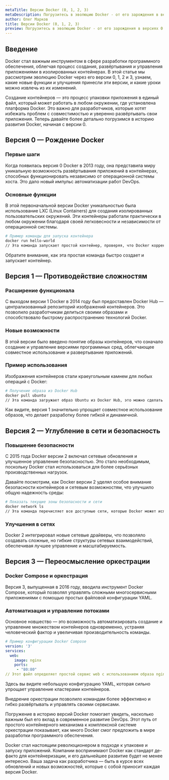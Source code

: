 ```yaml
---
metaTitle: Версии Docker (0, 1, 2, 3)
metaDescription: Погрузитесь в эволюцию Docker - от его зарождения в версиях 0 и 1 до более продвинутых возможностей в версиях 2 и 3 В статье исследуются ключевые функции и уроки, которые Docker привнес в мир разработки
author: Олег Марков
title: Версии Docker (0, 1, 2, 3)
preview: Погрузитесь в эволюцию Docker - от его зарождения в версиях 0 и 1 до продвинутых возможностей в версиях 2 и 3
---
```


## Введение

Docker стал важным инструментом в сфере разработки программного обеспечения, облегчая процесс создания, развёртывания и управления приложениями в изолированных контейнерах. В этой статье мы рассмотрим эволюцию Docker через его версии 0, 1, 2 и 3, узнаем, какие новые функции и улучшения принесли эти версии, и какие уроки можно извлечь из их изменений.

Создание контейнеров — это процесс упаковки приложения в единый файл, который может работать в любом окружении, где установлена платформа Docker. Это важно для разработчиков, которые хотят избежать проблем с совместимостью и уверенно развёртывать свои приложения. Теперь давайте более детально погрузимся в историю развития Docker, начиная с версии 0.

## Версия 0 — Рождение Docker

### Первые шаги

Когда появилась версия 0 Docker в 2013 году, она представила миру уникальную возможность развёртывания приложений в контейнерах, способных функционировать независимо от операционной системы хоста. Это дало новый импульс автоматизации работ DevOps.

### Основные функции

В этой первоначальной версии Docker уникальностью была использование LXC (Linux Containers) для создания изолированных пользовательских окружений. Эти контейнеры работали практически в любом окружении благодаря своей легковесности и независимости от операционной системы.

```bash
# Пример команды для запуска контейнера
docker run hello-world
// Эта команда запускает простой контейнер, проверяя, что Docker корректно установлен и работает
```

Обратите внимание, как эта простая команда быстро создает и запускает контейнер.

## Версия 1 — Противодействие сложностям

### Расширение функционала

С выходом версии 1 Docker в 2014 году был предоставлен Docker Hub — централизованный репозиторий изображений контейнеров. Это позволило разработчикам делиться своими образами и способствовало быстрому распространению технологий Docker.

### Новые возможности

В этой версии было введено понятие образы контейнеров, что означало создание и управление версиями программных сред, облегчающее совместное использование и развертывание приложений.

### Пример использования

Изображения контейнеров стали краеугольным камнем для любых операций с Docker:

```bash
# Получение образа из Docker Hub
docker pull ubuntu
// Эта команда загружает образ Ubuntu из Docker Hub, это можно сделать легко и быстро
```

Как видите, версия 1 значительно упрощает совместное использование образов, что делает разработку более гибкой и динамичной.

## Версия 2 — Углубление в сети и безопасность

### Повышение безопасности

С 2015 года Docker версии 2 включал сетевые обновления и улучшенное управление безопасностью. Это стало необходимым, поскольку Docker стал использоваться для более серьёзных производственных нагрузок.

Давайте посмотрим, как Docker версии 2 уделял особое внимание безопасности контейнеров и сетевым возможностям, что улучшило общую надежность среды:

```bash
# Показать текущие зоны безопасности и сети
docker network ls
// Эта команда перечисляет все доступные сети, которые Docker может использовать для изоляции контейнеров
```

### Улучшения в сетях

Docker 2 интегрировал новые сетевые драйверы, что позволяло создавать сложные, но гибкие структуры сетевых взаимодействий, обеспечивая лучшее управление и масштабируемость.

## Версия 3 — Переосмысление оркестрации

### Docker Compose и оркестрация

Версия 3, выпущенная в 2016 году, вводила инструмент Docker Compose, который позволял управлять сложными многосервисными приложениями с помощью простых файловой конфигурации YAML.

### Автоматизация и управление потоками

Основное новшество — это возможность автоматизировать создание и управление множеством контейнеров одновременно, устраняя человеческий фактор и увеличивая производительность команды.

```yaml
# Пример конфигурации Docker Compose
version: '3'
services:
  web:
    image: nginx
    ports:
     - "80:80"
// Этот файл определяет простой сервис web с использованием образа nginx и мапингом порта 80
```

Здесь вы видите небольшую конфигурацию YAML, которая сильно упрощает управление кластерами контейнеров.

Внедрение оркестрации позволило командам более эффективно и гибко развёртывать и управлять своими сервисами.

Погружение в историю версий Docker помогает увидеть, насколько важным был его вклад в современное развитие DevOps. Этот путь от простого контейнерного механизма к комплексной системе оркестрации показывает, как много Docker смог предложить в мире разработки программного обеспечения.

Docker стал настоящим революционером в подходе к упаковке и запуску приложений. Компании воспринимают Docker как стандарт де-факто для контейнеризации, и его дальнейшее развитие будет не менее интересно. Ваша задача как разработчика — быть в курсе всех обновлений и новых возможностей, которые с собой приносит каждая версия Docker.

